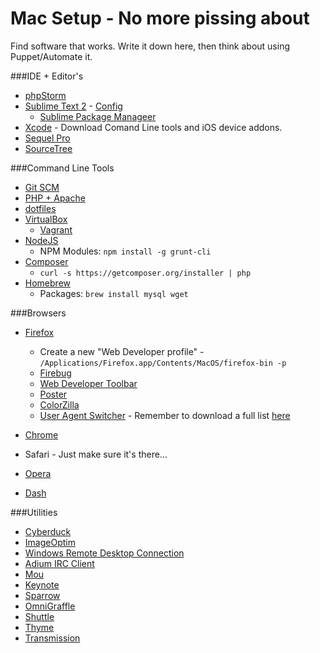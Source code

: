 # Mac Setup - No more pissing about

Find software that works. Write it down here, then think about using Puppet/Automate it.


###IDE + Editor's
* [phpStorm](http://www.jetbrains.com/phpstorm/)  
* [Sublime Text 2](http://www.sublimetext.com/2) - [Config](http://www.sublimetext.com/docs/2/osx_command_line.html)
    * [Sublime Package Manageer](http://wbond.net/sublime_packages/package_control/installation)
* [Xcode](https://itunes.apple.com/gb/app/xcode/id497799835?mt=12) - Download Comand Line tools and iOS device addons.
* [Sequel Pro](http://www.sequelpro.com/)
* [SourceTree](http://www.sourcetreeapp.com/)

###Command Line Tools
* [Git SCM](http://git-scm.com/)
* [PHP + Apache](https://github.com/bennoislost/apache_vhosts)
* [dotfiles](https://github.com/bennomcmanus/dotfiles)
* [VirtualBox](https://www.virtualbox.org/wiki/Downloads)
	* [Vagrant](http://downloads.vagrantup.com/)
* [NodeJS](http://nodejs.org/)
	*  NPM Modules: `npm install -g grunt-cli`
* [Composer](https://getcomposer.org)
  * `curl -s https://getcomposer.org/installer | php`
* [Homebrew](http://brew.sh/)
	*  Packages: `brew install mysql wget`

###Browsers
* [Firefox](http://www.mozilla.org/)
	* Create a new "Web Developer profile" - `/Applications/Firefox.app/Contents/MacOS/firefox-bin -p`
	* [Firebug](http://getfirebug.com/)
  	* [Web Developer Toolbar](https://addons.mozilla.org/en-US/firefox/addon/web-developer/)
  	* [Poster](https://addons.mozilla.org/en-us/firefox/addon/poster/)
  	* [ColorZilla](http://www.colorzilla.com/firefox/)
	* [User Agent Switcher](https://addons.mozilla.org/en-US/firefox/addon/user-agent-switcher/) - Remember to download a full list [here](http://techpatterns.com/forums/about304.html)

* [Chrome](www.google.co.uk/chrome)
* Safari - Just make sure it's there…
* [Opera](http://www.opera.com/browser/)
* [Dash](https://itunes.apple.com/gb/app/dash-docs-snippets/id458034879?mt=12)
 
 
###Utilities
* [Cyberduck](http://cyberduck.ch/)
* [ImageOptim](http://imageoptim.com/)
* [Windows Remote Desktop Connection](http://www.microsoft.com/mac/remote-desktop-client)
* [Adium IRC Client](https://adium.im/)
* [Mou](http://mouapp.com/)
* [Keynote](https://www.apple.com/uk/mac/keynote/)
* [Sparrow](http://sparrowmailapp.com/mac.php)
* [OmniGraffle](http://www.omnigroup.com/omnigraffle)
* [Shuttle](http://fitztrev.github.io/shuttle/)
* [Thyme](http://joaomoreno.github.io/thyme/)
* [Transmission](http://www.transmissionbt.com/)
